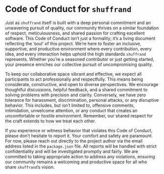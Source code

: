 <!-- ./CODE_OF_CONDUCT.md -->

# Code of Conduct for `shuffrand`

Just as `shuffrand` itself is built with a deep personal commitment and an unwavering pursuit of quality, our community thrives on a similar foundation of respect, meticulousness, and shared passion for crafting excellent software. This Code of Conduct isn’t just a formality; it’s a living document reflecting the ’soul’ of this project. We’re here to foster an inclusive, supportive, and productive environment where every contribution, every idea, and every interaction helps uphold the high standards `shuffrand` represents. Whether you’re a seasoned contributor or just getting started, your presence enriches our collective pursuit of uncompromising quality.

To keep our collaborative space vibrant and effective, we expect all participants to act professionally and respectfully. This means being considerate, constructive, and open to diverse perspectives. We encourage thoughtful discussions, helpful feedback, and a shared commitment to solving problems with precision and clarity. Conversely, we have zero tolerance for harassment, discrimination, personal attacks, or any disruptive behavior. This includes, but isn’t limited to, offensive comments, intimidation, unwelcome attention, or any conduct that creates an uncomfortable or hostile environment. Remember, our shared respect for the craft extends to how we treat each other.

If you experience or witness behavior that violates this Code of Conduct, please don’t hesitate to report it. Your comfort and safety are paramount. For now, please reach out directly to the project author via the email address listed in the `package.json` file. All reports will be handled with strict confidentiality and will be investigated promptly and fairly. We are committed to taking appropriate action to address any violations, ensuring our community remains a welcoming and productive space for all who share `shuffrand`’s vision.
